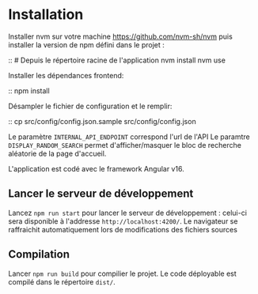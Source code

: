 # Installation

Installer nvm sur votre machine https://github.com/nvm-sh/nvm 
puis installer la version de npm défini dans le projet :

::
    # Depuis le répertoire racine de l'application
    nvm install
    nvm use

Installer les dépendances frontend:

::
    npm install

Désampler le fichier de configuration et le remplir:

::
    cp src/config/config.json.sample src/config/config.json

Le paramètre `INTERNAL_API_ENDPOINT` correspond  l'url de l'API
Le paramtre `DISPLAY_RANDOM_SEARCH` permet d'afficher/masquer le bloc de recherche aléatorie de la page d'accueil.


L'application est codé avec le framework Angular v16.

## Lancer le serveur de développement

Lancez `npm run start` pour lancer le serveur de développement : celui-ci sera disponible à l'addresse  `http://localhost:4200/`. Le navigateur se raffraichit automatiquement lors de modifications des fichiers sources


## Compilation

Lancer `npm run build` pour compilier le projet. Le code déployable est compilé dans le répertoire `dist/`.
